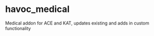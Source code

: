 havoc_medical
========

Medical addon for ACE and KAT, updates existing and adds in custom functionality